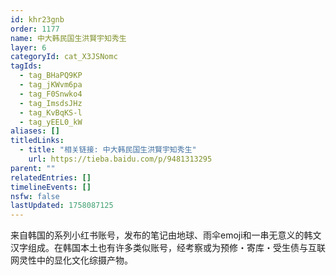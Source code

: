 ```yaml
---
id: khr23gnb
order: 1177
name: 中大韩民国生洪賢宇知秀生
layer: 6
categoryId: cat_X3JSNomc
tagIds:
  - tag_BHaPQ9KP
  - tag_jKWvm6pa
  - tag_F0Snwko4
  - tag_ImsdsJHz
  - tag_KvBqKS-l
  - tag_yEEL0_kW
aliases: []
titledLinks:
  - title: "相关链接: 中大韩民国生洪賢宇知秀生"
    url: https://tieba.baidu.com/p/9481313295
parent: ""
relatedEntries: []
timelineEvents: []
nsfw: false
lastUpdated: 1758087125
---
```


来自韩国的系列小红书账号，发布的笔记由地球、雨伞emoji和一串无意义的韩文汉字组成。在韩国本土也有许多类似账号，经考察或为预修・寄库・受生债与互联网灵性中的显化文化综摄产物。